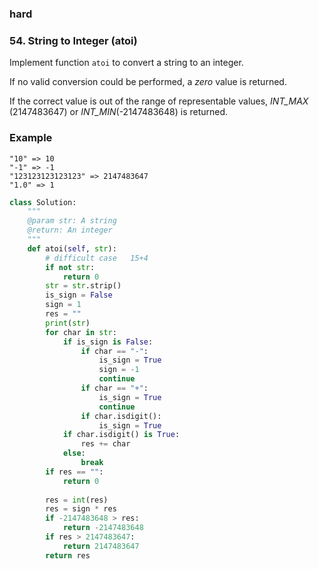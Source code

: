 ### hard

### 54. String to Integer (atoi)

Implement function `atoi` to convert a string to an integer.

If no valid conversion could be performed, a *zero* value is returned.

If the correct value is out of the range of representable values, *INT_MAX* (2147483647) or *INT_MIN*(-2147483648) is returned.

### Example

```
"10" => 10
"-1" => -1
"123123123123123" => 2147483647
"1.0" => 1
```



```python
class Solution:
    """
    @param str: A string
    @return: An integer
    """
    def atoi(self, str):
        # difficult case   15+4
        if not str:
            return 0
        str = str.strip()
        is_sign = False
        sign = 1
        res = ""
        print(str)
        for char in str:
            if is_sign is False:
                if char == "-":
                    is_sign = True
                    sign = -1
                    continue
                if char == "+":
                    is_sign = True
                    continue
                if char.isdigit():
                    is_sign = True
            if char.isdigit() is True:
                res += char
            else:
                break
        if res == "":
            return 0
 
        res = int(res)
        res = sign * res
        if -2147483648 > res:
            return -2147483648
        if res > 2147483647:
            return 2147483647
        return res
                
```

